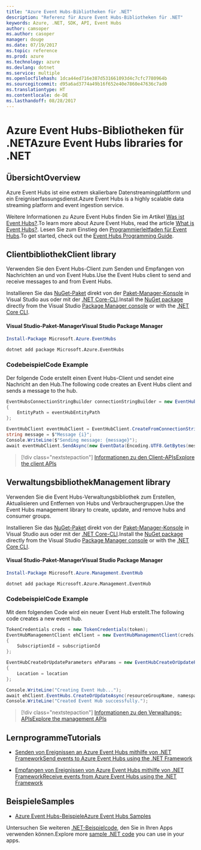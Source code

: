 ```yaml
---
title: "Azure Event Hubs-Bibliotheken für .NET"
description: "Referenz für Azure Event Hubs-Bibliotheken für .NET"
keywords: Azure, .NET, SDK, API, Event Hubs
author: camsoper
ms.author: casoper
manager: douge
ms.date: 07/19/2017
ms.topic: reference
ms.prod: azure
ms.technology: azure
ms.devlang: dotnet
ms.service: multiple
ms.openlocfilehash: 1dca44ed716e387d531661093d4c7cfc7780964b
ms.sourcegitcommit: d95a6ad3774a49b16f652e40e7860e47636c7ad0
ms.translationtype: HT
ms.contentlocale: de-DE
ms.lasthandoff: 08/28/2017
---
```

# <a name="azure-event-hubs-libraries-for-net"></a><span data-ttu-id="2960d-104">Azure Event Hubs-Bibliotheken für .NET</span><span class="sxs-lookup"><span data-stu-id="2960d-104">Azure Event Hubs libraries for .NET</span></span>

## <a name="overview"></a><span data-ttu-id="2960d-105">Übersicht</span><span class="sxs-lookup"><span data-stu-id="2960d-105">Overview</span></span>

<span data-ttu-id="2960d-106">Azure Event Hubs ist eine extrem skalierbare Datenstreamingplattform und ein Ereigniserfassungsdienst.</span><span class="sxs-lookup"><span data-stu-id="2960d-106">Azure Event Hubs is a highly scalable data streaming platform and event ingestion service.</span></span>

<span data-ttu-id="2960d-107">Weitere Informationen zu Azure Event Hubs finden Sie im Artikel [Was ist Event Hubs?](/azure/event-hubs/event-hubs-what-is-event-hubs).</span><span class="sxs-lookup"><span data-stu-id="2960d-107">To learn more about Azure Event Hubs, read the article [What is Event Hubs?](/azure/event-hubs/event-hubs-what-is-event-hubs).</span></span>  <span data-ttu-id="2960d-108">Lesen Sie zum Einstieg den [Programmierleitfaden für Event Hubs](/azure/event-hubs/event-hubs-programming-guide).</span><span class="sxs-lookup"><span data-stu-id="2960d-108">To get started, check out the [Event Hubs Programming Guide](/azure/event-hubs/event-hubs-programming-guide).</span></span>

## <a name="client-library"></a><span data-ttu-id="2960d-109">Clientbibliothek</span><span class="sxs-lookup"><span data-stu-id="2960d-109">Client library</span></span>

<span data-ttu-id="2960d-110">Verwenden Sie den Event Hubs-Client zum Senden und Empfangen von Nachrichten an und von Event Hubs.</span><span class="sxs-lookup"><span data-stu-id="2960d-110">Use the Event Hubs client to send and receive messages to and from Event Hubs.</span></span>

<span data-ttu-id="2960d-111">Installieren Sie das [NuGet-Paket](https://www.nuget.org/packages/Microsoft.Azure.EventHubs) direkt von der [Paket-Manager-Konsole][PackageManager] in Visual Studio aus oder mit der [.NET Core-CLI][DotNetCLI].</span><span class="sxs-lookup"><span data-stu-id="2960d-111">Install the [NuGet package](https://www.nuget.org/packages/Microsoft.Azure.EventHubs) directly from the Visual Studio [Package Manager console][PackageManager] or with the [.NET Core CLI][DotNetCLI].</span></span>

#### <a name="visual-studio-package-manager"></a><span data-ttu-id="2960d-112">Visual Studio-Paket-Manager</span><span class="sxs-lookup"><span data-stu-id="2960d-112">Visual Studio Package Manager</span></span>

```powershell
Install-Package Microsoft.Azure.EventHubs
```

```bash
dotnet add package Microsoft.Azure.EventHubs
```

### <a name="code-example"></a><span data-ttu-id="2960d-113">Codebeispiel</span><span class="sxs-lookup"><span data-stu-id="2960d-113">Code Example</span></span>

<span data-ttu-id="2960d-114">Der folgende Code erstellt einen Event Hubs-Client und sendet eine Nachricht an den Hub.</span><span class="sxs-lookup"><span data-stu-id="2960d-114">The following code creates an Event Hubs client and sends a message to the hub.</span></span>

```csharp
EventHubsConnectionStringBuilder connectionStringBuilder = new EventHubsConnectionStringBuilder(eventHubConnectionString)
{
    EntityPath = eventHubEntityPath
};

EventHubClient eventHubClient = EventHubClient.CreateFromConnectionString(connectionStringBuilder.ToString());
string message = $"Message {i}";
Console.WriteLine($"Sending message: {message}");
await eventHubClient.SendAsync(new EventData(Encoding.UTF8.GetBytes(message)));
```

> [!div class="nextstepaction"]
> [<span data-ttu-id="2960d-115">Informationen zu den Client-APIs</span><span class="sxs-lookup"><span data-stu-id="2960d-115">Explore the client APIs</span></span>](/dotnet/api/overview/azure/eventhub/client)

## <a name="management-library"></a><span data-ttu-id="2960d-116">Verwaltungsbibliothek</span><span class="sxs-lookup"><span data-stu-id="2960d-116">Management library</span></span>

<span data-ttu-id="2960d-117">Verwenden Sie die Event Hubs-Verwaltungsbibliothek zum Erstellen, Aktualisieren und Entfernen von Hubs und Verbrauchergruppen.</span><span class="sxs-lookup"><span data-stu-id="2960d-117">Use the Event Hubs management library to create, update, and remove hubs and consumer groups.</span></span>

<span data-ttu-id="2960d-118">Installieren Sie das [NuGet-Paket](https://www.nuget.org/packages/Microsoft.Azure.Management.EventHub) direkt von der [Paket-Manager-Konsole][PackageManager] in Visual Studio aus oder mit der [.NET Core-CLI][DotNetCLI].</span><span class="sxs-lookup"><span data-stu-id="2960d-118">Install the [NuGet package](https://www.nuget.org/packages/Microsoft.Azure.Management.EventHub) directly from the Visual Studio [Package Manager console][PackageManager] or with the [.NET Core CLI][DotNetCLI].</span></span>

#### <a name="visual-studio-package-manager"></a><span data-ttu-id="2960d-119">Visual Studio-Paket-Manager</span><span class="sxs-lookup"><span data-stu-id="2960d-119">Visual Studio Package Manager</span></span>

```powershell
Install-Package Microsoft.Azure.Management.EventHub
```

```bash
dotnet add package Microsoft.Azure.Management.EventHub
```

### <a name="code-example"></a><span data-ttu-id="2960d-120">Codebeispiel</span><span class="sxs-lookup"><span data-stu-id="2960d-120">Code Example</span></span>

<span data-ttu-id="2960d-121">Mit dem folgenden Code wird ein neuer Event Hub erstellt.</span><span class="sxs-lookup"><span data-stu-id="2960d-121">The following code creates a new event hub.</span></span>

```csharp
TokenCredentials creds = new TokenCredentials(token);
EventHubManagementClient ehClient = new EventHubManagementClient(creds)
{
    SubscriptionId = subscriptionId
};

EventHubCreateOrUpdateParameters ehParams = new EventHubCreateOrUpdateParameters()
{
    Location = location
};

Console.WriteLine("Creating Event Hub...");
await ehClient.EventHubs.CreateOrUpdateAsync(resourceGroupName, namespaceName, EventHubName, ehParams);
Console.WriteLine("Created Event Hub successfully.");
```

> [!div class="nextstepaction"]
> [<span data-ttu-id="2960d-122">Informationen zu den Verwaltungs-APIs</span><span class="sxs-lookup"><span data-stu-id="2960d-122">Explore the management APIs</span></span>](/dotnet/api/overview/azure/eventhub/management)

## <a name="tutorials"></a><span data-ttu-id="2960d-123">Lernprogramme</span><span class="sxs-lookup"><span data-stu-id="2960d-123">Tutorials</span></span>

* [<span data-ttu-id="2960d-124">Senden von Ereignissen an Azure Event Hubs mithilfe von .NET Framework</span><span class="sxs-lookup"><span data-stu-id="2960d-124">Send events to Azure Event Hubs using the .NET Framework</span></span>](/azure/event-hubs/event-hubs-dotnet-framework-getstarted-send)

* [<span data-ttu-id="2960d-125">Empfangen von Ereignissen von Azure Event Hubs mithilfe von .NET Framework</span><span class="sxs-lookup"><span data-stu-id="2960d-125">Receive events from Azure Event Hubs using the .NET Framework</span></span>](/azure/event-hubs/event-hubs-dotnet-framework-getstarted-receive-eph)

## <a name="samples"></a><span data-ttu-id="2960d-126">Beispiele</span><span class="sxs-lookup"><span data-stu-id="2960d-126">Samples</span></span>

* [<span data-ttu-id="2960d-127">Azure Event Hubs-Beispiele</span><span class="sxs-lookup"><span data-stu-id="2960d-127">Azure Event Hubs Samples</span></span>](https://github.com/Azure/azure-event-hubs/tree/master/samples)

<span data-ttu-id="2960d-128">Untersuchen Sie weiteren [.NET-Beispielcode](https://azure.microsoft.com/resources/samples/?platform=dotnet), den Sie in Ihren Apps verwenden können.</span><span class="sxs-lookup"><span data-stu-id="2960d-128">Explore more [sample .NET code](https://azure.microsoft.com/resources/samples/?platform=dotnet) you can use in your apps.</span></span>

[PackageManager]: https://docs.microsoft.com/nuget/tools/package-manager-console
[DotNetCLI]: https://docs.microsoft.com/dotnet/core/tools/dotnet-add-package
